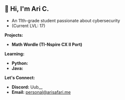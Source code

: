 ## 👋  Hi, I'm Ari C. 
* An 11th-grade student passionate about cybersecurity
* (Current LVL: 17)

**Projects:**

* **Math Wordle (TI-Nspire CX II Port)**

**Learning:**

* **Python:**
* **Java:**

**Let's Connect:**

* **Discord:** Uub__
* **Email:** personal@arisafari.me
